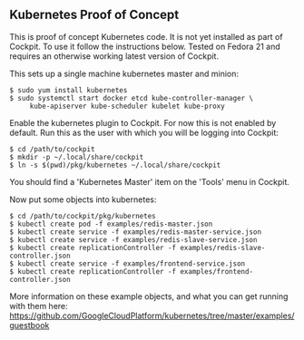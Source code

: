 Kubernetes Proof of Concept
---------------------------

This is proof of concept Kubernetes code. It is not yet installed as part
of Cockpit. To use it follow the instructions below. Tested on Fedora 21
and requires an otherwise working latest version of Cockpit.

This sets up a single machine kubernetes master and minion:

    $ sudo yum install kubernetes
    $ sudo systemctl start docker etcd kube-controller-manager \
         kube-apiserver kube-scheduler kubelet kube-proxy

Enable the kubernetes plugin to Cockpit. For now this is not enabled
by default. Run this as the user with which you will be logging into
Cockpit:

    $ cd /path/to/cockpit
    $ mkdir -p ~/.local/share/cockpit
    $ ln -s $(pwd)/pkg/kubernetes ~/.local/share/cockpit

You should find a 'Kubernetes Master' item on the 'Tools' menu in Cockpit.

Now put some objects into kubernetes:

    $ cd /path/to/cockpit/pkg/kubernetes
    $ kubectl create pod -f examples/redis-master.json
    $ kubectl create service -f examples/redis-master-service.json
    $ kubectl create service -f examples/redis-slave-service.json
    $ kubectl create replicationController -f examples/redis-slave-controller.json
    $ kubectl create service -f examples/frontend-service.json
    $ kubectl create replicationController -f examples/frontend-controller.json

More information on these example objects, and what you can get running
with them here: https://github.com/GoogleCloudPlatform/kubernetes/tree/master/examples/guestbook

